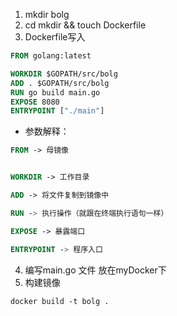 1. mkdir bolg
2. cd mkdir && touch Dockerfile
3. Dockerfile写入
```dockerfile
FROM golang:latest

WORKDIR $GOPATH/src/bolg
ADD . $GOPATH/src/bolg
RUN go build main.go
EXPOSE 8080
ENTRYPOINT ["./main"]

```

- 参数解释：

```dockerfile
FROM -> 母镜像 


WORKDIR -> 工作目录 

ADD -> 将文件复制到镜像中 

RUN -> 执行操作（就跟在终端执行语句一样） 

EXPOSE -> 暴露端口 

ENTRYPOINT -> 程序入口
```

4. 编写main.go 文件 放在myDocker下
5. 构建镜像
```dockerfile
docker build -t bolg .
```
